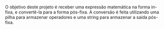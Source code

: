 O objetivo deste projeto é receber uma expressão matemática na forma in-fixa, e convertê-la para a forma pós-fixa. A conversão é feita utilizando uma pilha para armazenar operadores e uma string para armazenar a saída pós-fixa.

